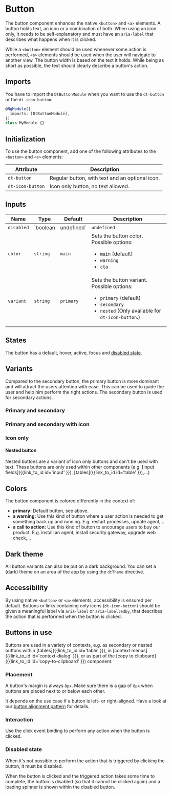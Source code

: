 # Button

The button component enhances the native `<button>` and `<a>` elements. A button
holds text, an icon or a combination of both. When using an icon only, it needs
to be self-explanatory and must have an `aria-label` that describes what happens
when it is clicked.

<docs-source-example example="ButtonDefaultExample"></docs-source-example>

While a `<button>` element should be used whenever some action is performed,
`<a>` elements should be used when the user will navigate to another view. The
button width is based on the text it holds. While being as short as possible,
the text should clearly describe a button's action.

## Imports

You have to import the `DtButtonModule` when you want to use the `dt-button` or
the `dt-icon-button`:

```typescript
@NgModule({
  imports: [DtButtonModule],
})
class MyModule {}
```

## Initialization

To use the button component, add one of the following attributes to the
`<button>` and `<a>` elements:

| Attribute        | Description                                     |
| ---------------- | ----------------------------------------------- |
| `dt-button`      | Regular button, with text and an optional icon. |
| `dt-icon-button` | Icon only button, no text allowed.              |

## Inputs

| Name       | Type                  | Default     | Description                                                                                                                                                                                              |
| ---------- | --------------------- | ----------- | -------------------------------------------------------------------------------------------------------------------------------------------------------------------------------------------------------- |
| `disabled` | `boolean | undefined` | `undefined` | Whether the button is disabled.                                                                                                                                                                          |
| `color`    | `string`              | `main`      | Sets the button color. Possible options: <ul><li><code>main</code> (default)</li><li><code>warning</code></li><li><code>cta</code></li></ul>                                                             |
| `variant`  | `string`              | `primary`   | Sets the button variant. Possible options: <ul><li><code>primary</code> (default)</li><li><code>secondary</code></li><li><code>nested</code> (Only available for <code>dt-icon-button</code>.)</li></ul> |

## States

The button has a default, hover, active, focus and
[disabled state](/components/button#disabled-state).

## Variants

Compared to the secondary button, the primary button is more dominant and will
attract the users attention with ease. This can be used to guide the user and
help him perform the right actions. The secondary button is used for secondary
actions.

### Primary and secondary

<docs-source-example example="ButtonVariantExample"></docs-source-example>

### Primary and secondary with icon

<docs-source-example example="ButtonIconsExample"></docs-source-example>

### Icon only

<docs-source-example example="ButtonIconOnlyExample"></docs-source-example>

#### Nested button

Nested buttons are a variant of icon only buttons and can't be used with text.
These buttons are only used within other components (e.g. [input
fields]({{link_to_id id='input' }}), [tables]({{link_to_id id='table' }}),...)

## Colors

The button component is colored differently in the context of:

- **primary:** Default button, see above.
- **a warning:** Use this kind of button where a user action is needed to get
  something back up and running. E.g. restart processes, update agent,...
- **a call to action:** Use this kind of button to encourage users to buy our
  product. E.g. install an agent, install security gateway, upgrade web
  check,...

<docs-source-example example="ButtonColorExample"></docs-source-example>

## Dark theme

All button variants can also be put on a dark background. You can set a (dark)
theme on an area of the app by using the `dtTheme` directive.

<docs-source-example example="ButtonDarkExample" themedark="true"></docs-source-example>

## Accessibility

By using native `<button>` or `<a>` elements, accessibility is ensured per
default. Buttons or links containing only icons (`dt-icon-button`) should be
given a meaningful label via `aria-label` or `aria-labelledby`, that describes
the action that is performed when the button is clicked.

## Buttons in use

Buttons are used in a variety of contexts, e.g. as secondary or nested buttons
within [tables]({{link_to_id id='table' }}), in [context
menus]({{link_to_id id='context-dialog' }}), or as part of the [copy to
clipboard]({{link_to_id id='copy-to-clipboard' }}) component.

### Placement

A button's margin is always `8px`. Make sure there is a gap of `8px` when
buttons are placed next to or below each other.

It depends on the use case if a button is left- or right-aligned. Have a look at
our [button alignment pattern](/patterns/button-alignment/) for details.

### Interaction

Use the click event binding to perform any action when the button is clicked.

<docs-source-example example="ButtonInteractionExample"></docs-source-example>

### Disabled state

When it's not possible to perform the action that is triggered by clicking the
button, it must be disabled.

<docs-source-example example="ButtonDisabledExample"></docs-source-example>

When the button is clicked and the triggered action takes some time to complete,
the button is disabled (so that it cannot be clicked again) and a loading
spinner is shown within the disabled button.

<docs-source-example example="ButtonLoadingSpinnerExample"></docs-source-example>
